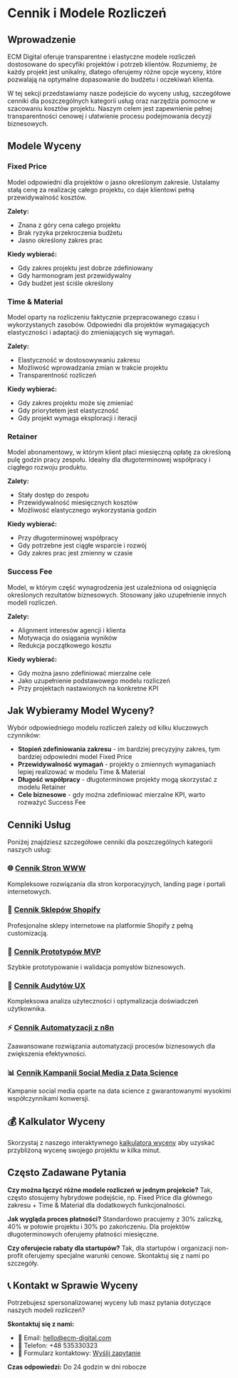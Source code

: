 # Cennik i Modele Rozliczeń

## Wprowadzenie

ECM Digital oferuje transparentne i elastyczne modele rozliczeń dostosowane do specyfiki projektów i potrzeb klientów. Rozumiemy, że każdy projekt jest unikalny, dlatego oferujemy różne opcje wyceny, które pozwalają na optymalne dopasowanie do budżetu i oczekiwań klienta.

W tej sekcji przedstawiamy nasze podejście do wyceny usług, szczegółowe cenniki dla poszczególnych kategorii usług oraz narzędzia pomocne w szacowaniu kosztów projektu. Naszym celem jest zapewnienie pełnej transparentności cenowej i ułatwienie procesu podejmowania decyzji biznesowych.

## Modele Wyceny

### Fixed Price

Model odpowiedni dla projektów o jasno określonym zakresie. Ustalamy stałą cenę za realizację całego projektu, co daje klientowi pełną przewidywalność kosztów.

**Zalety:**
- Znana z góry cena całego projektu
- Brak ryzyka przekroczenia budżetu
- Jasno określony zakres prac

**Kiedy wybierać:**
- Gdy zakres projektu jest dobrze zdefiniowany
- Gdy harmonogram jest przewidywalny
- Gdy budżet jest ściśle określony

### Time & Material

Model oparty na rozliczeniu faktycznie przepracowanego czasu i wykorzystanych zasobów. Odpowiedni dla projektów wymagających elastyczności i adaptacji do zmieniających się wymagań.

**Zalety:**
- Elastyczność w dostosowywaniu zakresu
- Możliwość wprowadzania zmian w trakcie projektu
- Transparentność rozliczeń

**Kiedy wybierać:**
- Gdy zakres projektu może się zmieniać
- Gdy priorytetem jest elastyczność
- Gdy projekt wymaga eksploracji i iteracji

### Retainer

Model abonamentowy, w którym klient płaci miesięczną opłatę za określoną pulę godzin pracy zespołu. Idealny dla długoterminowej współpracy i ciągłego rozwoju produktu.

**Zalety:**
- Stały dostęp do zespołu
- Przewidywalność miesięcznych kosztów
- Możliwość elastycznego wykorzystania godzin

**Kiedy wybierać:**
- Przy długoterminowej współpracy
- Gdy potrzebne jest ciągłe wsparcie i rozwój
- Gdy zakres prac jest zmienny w czasie

### Success Fee

Model, w którym część wynagrodzenia jest uzależniona od osiągnięcia określonych rezultatów biznesowych. Stosowany jako uzupełnienie innych modeli rozliczeń.

**Zalety:**
- Alignment interesów agencji i klienta
- Motywacja do osiągania wyników
- Redukcja początkowego kosztu

**Kiedy wybierać:**
- Gdy można jasno zdefiniować mierzalne cele
- Jako uzupełnienie podstawowego modelu rozliczeń
- Przy projektach nastawionych na konkretne KPI

## Jak Wybieramy Model Wyceny?

Wybór odpowiedniego modelu rozliczeń zależy od kilku kluczowych czynników:

- **Stopień zdefiniowania zakresu** - im bardziej precyzyjny zakres, tym bardziej odpowiedni model Fixed Price
- **Przewidywalność wymagań** - projekty o zmiennych wymaganiach lepiej realizować w modelu Time & Material
- **Długość współpracy** - długoterminowe projekty mogą skorzystać z modelu Retainer
- **Cele biznesowe** - gdy można zdefiniować mierzalne KPI, warto rozważyć Success Fee

## Cenniki Usług

Poniżej znajdziesz szczegółowe cenniki dla poszczególnych kategorii naszych usług:

### 🌐 [Cennik Stron WWW](strony-www.md)
Kompleksowe rozwiązania dla stron korporacyjnych, landing page i portali internetowych.

### 🛒 [Cennik Sklepów Shopify](sklepy-shopify.md)  
Profesjonalne sklepy internetowe na platformie Shopify z pełną customizacją.

### 🚀 [Cennik Prototypów MVP](prototypy-mvp.md)
Szybkie prototypowanie i walidacja pomysłów biznesowych.

### 🎯 [Cennik Audytów UX](audyty-ux.md)
Kompleksowa analiza użyteczności i optymalizacja doświadczeń użytkownika.

### ⚡ [Cennik Automatyzacji z n8n](automatyzacje-n8n.md)
Zaawansowane rozwiązania automatyzacji procesów biznesowych dla zwiększenia efektywności.

### 📊 [Cennik Kampanii Social Media z Data Science](social-media-data-science.md)
Kampanie social media oparte na data science z gwarantowanymi wysokimi współczynnikami konwersji.

## 💰 Kalkulator Wyceny

Skorzystaj z naszego interaktywnego [kalkulatora wyceny](kalkulator.html) aby uzyskać przybliżoną wycenę swojego projektu w kilka minut.

## Często Zadawane Pytania

**Czy można łączyć różne modele rozliczeń w jednym projekcie?**
Tak, często stosujemy hybrydowe podejście, np. Fixed Price dla głównego zakresu + Time & Material dla dodatkowych funkcjonalności.

**Jak wygląda proces płatności?**
Standardowo pracujemy z 30% zaliczką, 40% w połowie projektu i 30% po zakończeniu. Dla projektów długoterminowych oferujemy płatności miesięczne.

**Czy oferujecie rabaty dla startupów?**
Tak, dla startupów i organizacji non-profit oferujemy specjalne warunki cenowe. Skontaktuj się z nami po szczegóły.

## 📞 Kontakt w Sprawie Wyceny

Potrzebujesz spersonalizowanej wyceny lub masz pytania dotyczące naszych modeli rozliczeń?

**Skontaktuj się z nami:**
- 📧 Email: hello@ecm-digital.com
- 📱 Telefon: +48 535330323
- 💬 Formularz kontaktowy: [Wyślij zapytanie](kontakt.md)

**Czas odpowiedzi:** Do 24 godzin w dni robocze